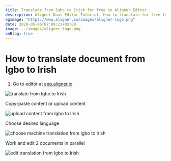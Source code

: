 ```yaml
---
title: Translate from Igbo to Irish for free in Aligner Editor
description: Aligner Dual Editor Tutorial. How to translate for free from Igbo to Irish. Aligner is multilingual document management platform. 
ogImage: "https://www.aligner.io/images/aligner-logo.png"
date: 2020-05-06T07:09:21+03:00
image: ../images/aligner-logo.png
onBlog: true
---
```


# How to translate document from Igbo to Irish

1. Go to editor at [app.aligner.io](https://app.aligner.io "Aligner App web page")

![translate from Igbo to Irish](../aligner-blank-editor.png "translate from Igbo to Irish")

Copy-paste content or upload content

![upload content from Igbo to Irish](../aligner-uploaded-document.png "upload content from Igbo to Irish")

Choose desired language

![choose machine translation from Igbo to Irish](../aligner-language-dropdown.png "choose machine translation from Igbo to Irish")

Work and edit 2 documents in parallel

![edit translation from Igbo to Irish](../aligner-double-sitded-editor.png "edit translation from Igbo to Irish")

